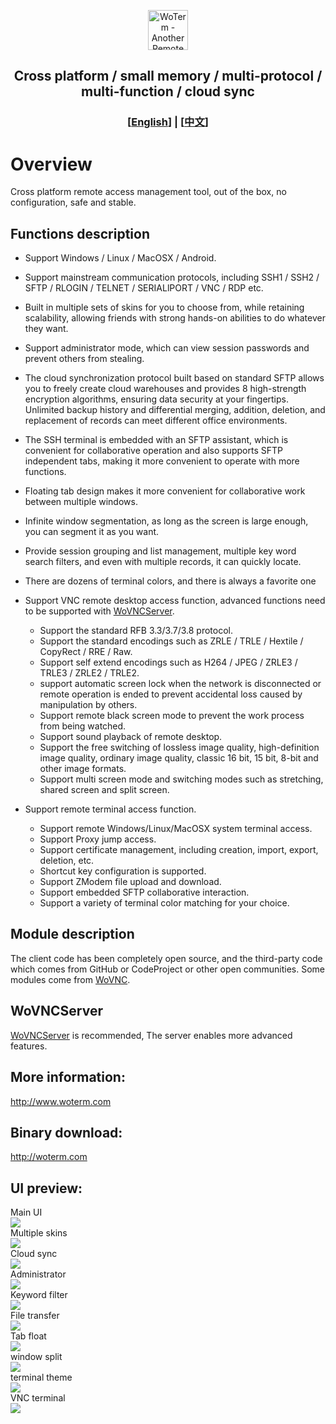<p align="center">
  <img src="doc/woterm.png" width="64" alt="WoTerm - Another Remote Access Assistant">
  <h2 style="text-align: center;">Cross platform / small memory / multi-protocol / multi-function / cloud sync</h2>
  <h3 style="text-align: center;">[<a href="README.md">English</a>] | [<a href="README-zh.md">中文</a>]</h3>
</p>

# Overview
Cross platform remote access management tool, out of the box, no configuration, safe and stable.

## Functions description
- Support Windows / Linux / MacOSX / Android.
- Support mainstream communication protocols, including SSH1 / SSH2 / SFTP / RLOGIN / TELNET / SERIALlPORT / VNC / RDP etc.
- Built in multiple sets of skins for you to choose from, while retaining scalability, allowing friends with strong hands-on abilities to do whatever they want.
- Support administrator mode, which can view session passwords and prevent others from stealing.
- The cloud synchronization protocol built based on standard SFTP allows you to freely create cloud warehouses and provides 8 high-strength encryption algorithms, ensuring data security at your fingertips.
Unlimited backup history and differential merging, addition, deletion, and replacement of records can meet different office environments.
- The SSH terminal is embedded with an SFTP assistant, which is convenient for collaborative operation and also supports SFTP independent tabs, making it more convenient to operate with more functions.
- Floating tab design makes it more convenient for collaborative work between multiple windows.
- Infinite window segmentation, as long as the screen is large enough, you can segment it as you want.
- Provide session grouping and list management, multiple key word search filters, and even with multiple records, it can quickly locate.
- There are dozens of terminal colors, and there is always a favorite one
  
- Support VNC remote desktop access function, advanced functions need to be supported with [WoVNCServer](http://wovnc.com).
  - Support the standard RFB 3.3/3.7/3.8 protocol.
  - Support the standard encodings such as ZRLE / TRLE / Hextile / CopyRect / RRE / Raw.
  - Support self extend encodings such as H264 / JPEG / ZRLE3 / TRLE3 / ZRLE2 / TRLE2.
  - support automatic screen lock when the network is disconnected or remote operation is ended to prevent accidental loss caused by manipulation by others.
  - Support remote black screen mode to prevent the work process from being watched.
  - Support sound playback of remote desktop.
  - Support the free switching of lossless image quality, high-definition image quality, ordinary image quality, classic 16 bit, 15 bit, 8-bit and other image formats.
  - Support multi screen mode and switching modes such as stretching, shared screen and split screen.
- Support remote terminal access function.
  - Support remote Windows/Linux/MacOSX system terminal access.
  - Support Proxy jump access.
  - Support certificate management, including creation, import, export, deletion, etc.
  - Shortcut key configuration is supported.
  - Support ZModem file upload and download.
  - Support embedded SFTP collaborative interaction.
  - Support a variety of terminal color matching for your choice.


## Module description
The client code has been completely open source, and the third-party code which comes from GitHub or CodeProject or other open communities. Some modules come from [WoVNC](http://wovnc.com).

## WoVNCServer
[WoVNCServer](http://www.wovnc.com) is recommended, The server enables more advanced features.

## More information:
<a href="http://www.woterm.com">http://www.woterm.com</a>

## Binary download:
<a href="http://woterm.com">http://woterm.com</a>

## UI preview:
<div>Main UI<br><img src="doc/main.png"/></div>
<div>Multiple skins<br><img src="doc/skins.png"></div>
<div>Cloud sync<br><img src="doc/sync.gif"></div>
<div>Administrator<br><img src="doc/main2.png"/></div>
<div>Keyword filter<br><img src="doc/search.gif"/></div>
<div>File transfer<br><img src="doc/sftp.gif"/></div>
<div>Tab float<br><img src="doc/float.gif"/></div>
<div>window split<br><img src="doc/split.gif"/></div>
<div>terminal theme<br><img src="doc/color.gif"/></div>
<div>VNC terminal<br><img src="doc/vnc.png"/></div>